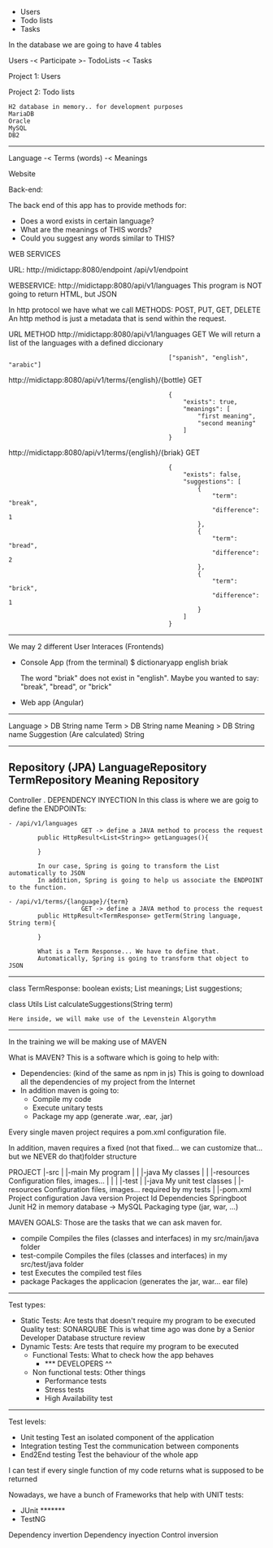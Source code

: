 
- Users
- Todo lists
- Tasks

In the database we are going to have 4 tables

Users -< Participate >- TodoLists -< Tasks

Project 1: Users

Project 2: Todo lists

    H2 database in memory.. for development purposes
    MariaDB
    Oracle
    MySQL
    DB2
----

Language -< Terms (words) -< Meanings

Website

Back-end:

The back end of this app has to provide methods for:
- Does a word exists in certain language?
- What are the meanings of THIS words?
- Could you suggest any words similar to THIS?

WEB SERVICES

URL: http://midictapp:8080/endpoint
                          /api/v1/endpoint


WEBSERVICE: http://midictapp:8080/api/v1/languages
This program is NOT going to return HTML, but JSON

In http protocol we have what we call METHODS: POST, PUT, GET, DELETE
An http method is just a metadata that is send within the request.

URL                                     METHOD
http://midictapp:8080/api/v1/languages  GET     We will return a list of the 
                                                languages with a defined diccionary

                                                ["spanish", "english", "arabic"]

http://midictapp:8080/api/v1/terms/{english}/{bottle}   GET

                                                {
                                                    "exists": true,
                                                    "meanings": [
                                                        "first meaning",
                                                        "second meaning"
                                                    ]
                                                }


http://midictapp:8080/api/v1/terms/{english}/{briak}   GET

                                                {
                                                    "exists": false,
                                                    "suggestions": [
                                                        { 
                                                            "term": "break",
                                                            "difference": 1
                                                        },
                                                        { 
                                                            "term": "bread",
                                                            "difference": 2
                                                        },
                                                        { 
                                                            "term": "brick",
                                                            "difference": 1
                                                        }
                                                    ]
                                                }


---

We may 2 different User Interaces (Frontends)
- Console App (from the terminal)
  $ dictionaryapp english briak

    The word "briak" does not exist in "english".
    Maybe you wanted to say: "break", "bread", or "brick"

- Web app (Angular)

---
Language > DB
    String name
Term     > DB
    String name
Meaning  > DB
    String name
Suggestion (Are calculated)
    String 

---
Repository (JPA)
LanguageRepository
TermRepository
Meaning Repository
---
Controller .    DEPENDENCY INYECTION
    In this class is where we are goig to define the ENDPOINTs:

    - /api/v1/languages
                        GET -> define a JAVA method to process the request 
            public HttpResult<List<String>> getLanguages(){

            }

            In our case, Spring is going to transform the List automatically to JSON
            In addition, Spring is going to help us associate the ENDPOINT to the function.

    - /api/v1/terms/{language}/{term}
                        GET -> define a JAVA method to process the request 
            public HttpResult<TermResponse> getTerm(String language, String term){

            }

            What is a Term Response... We have to define that.
            Automatically, Spring is going to transform that object to JSON
---
class TermResponse:
    boolean exists;
    List<String> meanings;
    List<Suggestion> suggestions;

class Utils
    List<Suggestion> calculateSuggestions(String term)

    Here inside, we will make use of the Levenstein Algorythm

--- 
In the training we will be making use of MAVEN

What is MAVEN?
This is a software which is going to help with:
- Dependencies: (kind of the same as npm in js)
  This is going to download all the dependencies of my project from the Internet
- In addition maven is going to:
  - Compile my code
  - Execute unitary tests
  - Package my app (generate .war, .ear, .jar)

Every single maven project requires a pom.xml configuration file.

In addition, maven requires a fixed (not that fixed... we can customize that... but we NEVER do that)folder structure

PROJECT
 |-src
 |  |-main                  My program
 |  |   |-java              My classes
 |  |   |-resources         Configuration files, images...
 |  |
 |  |-test
 |      |-java              My unit test classes
 |      |-resources         Configuration files, images... required by my tests
 |
 |-pom.xml                  Project configuration
                                Java version
                                Project Id
                                Dependencies
                                    Springboot
                                    Junit
                                    H2 in memory database -> MySQL
                                Packaging type (jar, war, ...)

MAVEN GOALS: Those are the tasks that we can ask maven for.
- compile       Compiles the files (classes and interfaces) in my src/main/java folder
- test-compile  Compiles the files (classes and interfaces) in my src/test/java folder
- test          Executes the compiled test files
- package       Packages the applicacion (generates the jar, war... ear file)


----
Test types:
- Static Tests: Are tests that doesn't require my program to be executed
                Quality test: SONARQUBE 
                This is what time ago was done by a Senior Developer
            Database structure review
- Dynamic Tests: Are tests that require my program to be executed
  - Functional Tests:       What to check how the app behaves
      - *** DEVELOPERS ^^
  - Non functional tests:   Other things
    - Performance tests
    - Stress tests
    - High Availability test

---
Test levels:
- Unit testing          Test an isolated component of the application
- Integration testing   Test the communication between components
- End2End testing       Test the behaviour of the whole app

I can test if every single function of my code returns what is supposed to be returned

Nowadays, we have a bunch of Frameworks that help with UNIT tests: 
- JUnit *******
- TestNG


Dependency invertion
Dependency inyection
Control inversion
